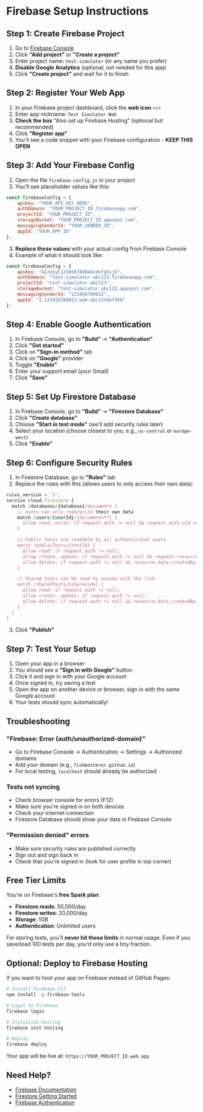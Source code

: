 # Firebase Setup Instructions

## Step 1: Create Firebase Project

1. Go to [Firebase Console](https://console.firebase.google.com/)
2. Click **"Add project"** or **"Create a project"**
3. Enter project name: `test-simulator` (or any name you prefer)
4. **Disable Google Analytics** (optional, not needed for this app)
5. Click **"Create project"** and wait for it to finish

## Step 2: Register Your Web App

1. In your Firebase project dashboard, click the **web icon** `</>`
2. Enter app nickname: `Test Simulator Web`
3. **Check the box** "Also set up Firebase Hosting" (optional but recommended)
4. Click **"Register app"**
5. You'll see a code snippet with your Firebase configuration - **KEEP THIS OPEN**

## Step 3: Add Your Firebase Config

1. Open the file `firebase-config.js` in your project
2. You'll see placeholder values like this:
```javascript
const firebaseConfig = {
    apiKey: "YOUR_API_KEY_HERE",
    authDomain: "YOUR_PROJECT_ID.firebaseapp.com",
    projectId: "YOUR_PROJECT_ID",
    storageBucket: "YOUR_PROJECT_ID.appspot.com",
    messagingSenderId: "YOUR_SENDER_ID",
    appId: "YOUR_APP_ID"
};
```

3. **Replace these values** with your actual config from Firebase Console
4. Example of what it should look like:
```javascript
const firebaseConfig = {
    apiKey: "AIzaSyC1234567890abcdefghijk",
    authDomain: "test-simulator-abc123.firebaseapp.com",
    projectId: "test-simulator-abc123",
    storageBucket: "test-simulator-abc123.appspot.com",
    messagingSenderId: "123456789012",
    appId: "1:123456789012:web:abc123def456"
};
```

## Step 4: Enable Google Authentication

1. In Firebase Console, go to **"Build"** → **"Authentication"**
2. Click **"Get started"**
3. Click on **"Sign-in method"** tab
4. Click on **"Google"** provider
5. Toggle **"Enable"**
6. Enter your support email (your Gmail)
7. Click **"Save"**

## Step 5: Set Up Firestore Database

1. In Firebase Console, go to **"Build"** → **"Firestore Database"**
2. Click **"Create database"**
3. Choose **"Start in test mode"** (we'll add security rules later)
4. Select your location (choose closest to you, e.g., `us-central` or `europe-west`)
5. Click **"Enable"**

## Step 6: Configure Security Rules

1. In Firestore Database, go to **"Rules"** tab
2. Replace the rules with this (allows users to only access their own data):

```javascript
rules_version = '2';
service cloud.firestore {
  match /databases/{database}/documents {
    // Users can only read/write their own data
    match /users/{userId}/{document=**} {
      allow read, write: if request.auth != null && request.auth.uid == userId;
    }

    // Public tests are readable by all authenticated users
    match /publicTests/{testId} {
      allow read: if request.auth != null;
      allow create, update: if request.auth != null && request.resource.data.createdBy == request.auth.uid;
      allow delete: if request.auth != null && resource.data.createdBy == request.auth.uid;
    }

    // Shared tests can be read by anyone with the link
    match /sharedTests/{shareCode} {
      allow read: if request.auth != null;
      allow create, update: if request.auth != null;
      allow delete: if request.auth != null && resource.data.createdBy == request.auth.uid;
    }
  }
}
```

3. Click **"Publish"**

## Step 7: Test Your Setup

1. Open your app in a browser
2. You should see a **"Sign in with Google"** button
3. Click it and sign in with your Google account
4. Once signed in, try saving a test
5. Open the app on another device or browser, sign in with the same Google account
6. Your tests should sync automatically!

## Troubleshooting

### "Firebase: Error (auth/unauthorized-domain)"
- Go to Firebase Console → Authentication → Settings → Authorized domains
- Add your domain (e.g., `fishmasterer.github.io`)
- For local testing, `localhost` should already be authorized

### Tests not syncing
- Check browser console for errors (F12)
- Make sure you're signed in on both devices
- Check your internet connection
- Firestore Database should show your data in Firebase Console

### "Permission denied" errors
- Make sure security rules are published correctly
- Sign out and sign back in
- Check that you're signed in (look for user profile in top corner)

## Free Tier Limits

You're on Firebase's **free Spark plan**:
- **Firestore reads**: 50,000/day
- **Firestore writes**: 20,000/day
- **Storage**: 1GB
- **Authentication**: Unlimited users

For storing tests, you'll **never hit these limits** in normal usage. Even if you save/load 100 tests per day, you'd only use a tiny fraction.

## Optional: Deploy to Firebase Hosting

If you want to host your app on Firebase instead of GitHub Pages:

```bash
# Install Firebase CLI
npm install -g firebase-tools

# Login to Firebase
firebase login

# Initialize hosting
firebase init hosting

# Deploy
firebase deploy
```

Your app will be live at: `https://YOUR_PROJECT_ID.web.app`

## Need Help?

- [Firebase Documentation](https://firebase.google.com/docs)
- [Firestore Getting Started](https://firebase.google.com/docs/firestore/quickstart)
- [Firebase Authentication](https://firebase.google.com/docs/auth/web/start)
